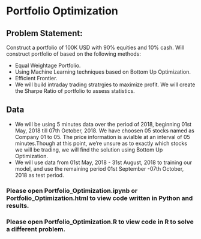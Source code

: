 # Portfolio Optimization

## Problem Statement:
Construct a portfolio of 100K USD with 90% equities and 10% cash. Will construct portfolio of based on the following methods:

* Equal Weightage Portfolio.
* Using Machine Learning techniques based on Bottom Up Optimization.
* Efficient Frontier.
* We will build intraday trading stratrgies to maximize profit. We will create the Sharpe Ratio of portfolio to assess statistics.

## Data
* We will be using 5 minutes data over the period of 2018, beginning 01st May, 2018 till 07th October, 2018. We have choosen 05 stocks named as Company 01 to 05. The price information is avialble at an interval of 05 minutes.Though at this point, we’re unsure as to exactly which stocks we will be trading, we will find the solution using Bottom Up Optimization.
* We will use data from 01st May, 2018 - 31st August, 2018 to training our model, and use the remaining period 01st September -07th October, 2018 as test period.

### Please open Portfolio_Optimization.ipynb or Portfolio_Optimization.html to view code written in Python and results.
### Please open Portfolio_Optimization.R to view code in R to solve a different problem.
